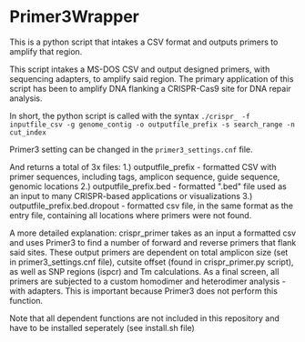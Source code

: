 # Primer3Wrapper
This is a python script that intakes a CSV format and outputs primers to amplify that region.

This script intakes a MS-DOS CSV and output designed primers, with sequencing adapters, to amplify said region.
The primary application of this script has been to amplify DNA flanking a CRISPR-Cas9 site for DNA repair analysis. 

In short, the python script is called with the syntax `./crispr_ -f inputfile_csv -g genome_contig -o outputfile_prefix -s search_range -n cut_index`

Primer3 setting can be changed in the `primer3_settings.cnf` file.

And returns a total of 3x files:
1.) outputfile_prefix - formatted CSV with primer sequences, including tags, amplicon sequence, guide sequence, genomic locations
2.) outputfile_prefix.bed - formatted ".bed" file used as an input to many CRISPR-based applications or visualizations
3.) outputfile_prefix.bed.dropout - formatted csv file, in the same format as the entry file, containing all locations where primers were not found. 

A more detailed explanation:
crispr_primer takes as an input a formatted csv and uses Primer3 to find a number of forward and reverse primers that flank said sites. These output primers are dependent on total amplicon size (set in primer3_settings.cnf file), cutsite offset (found in crispr_primer.py script), as well as SNP regions (ispcr) and Tm calculations. As a final screen, all primers are subjected to a custom homodimer and heterodimer analysis - with adapters. This is important because Primer3 does not perform this function.  

Note that all dependent functions are not included in this repository and have to be installed seperately (see install.sh file) 

